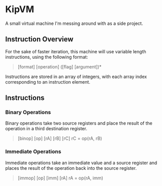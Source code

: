 # KipVM
A small virtual machine I'm messing around with as a side project.

## Instruction Overview
For the sake of faster iteration, this machine will use variable length instructions, using the
following format:

> \[format] \[operation] (\[flag] \[argument])*

Instructions are stored in an array of integers, with each array index corresponding to an instruction
element.

## Instructions

### Binary Operations
Binary operations take two source registers and place the result of the operation in a third
destination register.

> \[binop] \[op] \[rA] \[rB] \[rC]
> rC = op(rA, rB)

### Immediate Operations
Immediate operations take an immediate value and a source register and places the result of the
operation back into the source register.

> \[immop] \[op] \[imm] \[rA]
> rA = op(rA, imm)
